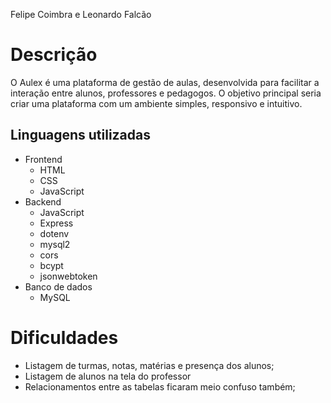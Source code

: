 Felipe Coimbra e Leonardo Falcão

# Descrição

O Aulex é uma plataforma de gestão de aulas, desenvolvida para facilitar a interação entre alunos, professores e pedagogos. O objetivo principal seria criar uma plataforma com um ambiente simples, responsivo e intuitivo.

## Linguagens utilizadas

* Frontend
  *   HTML
  *  CSS
  *  JavaScript
* Backend
  *   JavaScript
  *   Express
  *   dotenv
  *   mysql2
  *   cors
  *   bcypt
  *   jsonwebtoken
* Banco de dados
  * MySQL
    
# Dificuldades
* Listagem de turmas, notas, matérias e presença dos alunos;
* Listagem de alunos na tela do professor
* Relacionamentos entre as tabelas ficaram meio confuso também;
